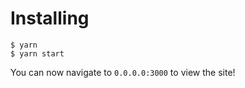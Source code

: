 Installing
============================================================

    $ yarn
    $ yarn start

You can now navigate to `0.0.0.0:3000` to view the site!
